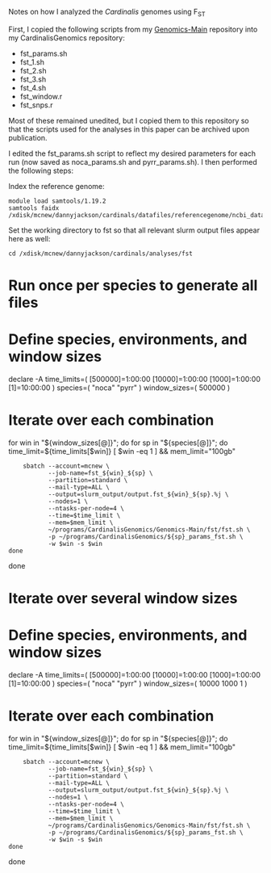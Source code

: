 Notes on how I analyzed the *Cardinalis* genomes using F<sub>ST</sub>

First, I copied the following scripts from my [Genomics-Main](https://github.com/dannyjackson/Genomics-Main) repository into my CardinalisGenomics repository: 
 - fst_params.sh
 - fst_1.sh
 - fst_2.sh
 - fst_3.sh
 - fst_4.sh
 - fst_window.r
 - fst_snps.r

Most of these remained unedited, but I copied them to this repository so that the scripts used for the analyses in this paper can be archived upon publication.

I edited the fst_params.sh script to reflect my desired parameters for each run (now saved as noca_params.sh and pyrr_params.sh). I then performed the following steps:

Index the reference genome:
```
module load samtools/1.19.2
samtools faidx /xdisk/mcnew/dannyjackson/cardinals/datafiles/referencegenome/ncbi_dataset/data/GCF_901933205.1/GCF_901933205.1_STF_HiC_genomic.fna
```


Set the working directory to fst so that all relevant slurm output files appear here as well:
```
cd /xdisk/mcnew/dannyjackson/cardinals/analyses/fst
```
# Run once per species to generate all files

# Define species, environments, and window sizes
declare -A time_limits=( [500000]=1:00:00 [10000]=1:00:00 [1000]=1:00:00 [1]=10:00:00 )
species=( "noca" "pyrr" )
window_sizes=( 500000 )

# Iterate over each combination
for win in "${window_sizes[@]}"; do
    for sp in "${species[@]}"; do
        time_limit=${time_limits[$win]}
        [ $win -eq 1 ] && mem_limit="100gb"

        sbatch --account=mcnew \
               --job-name=fst_${win}_${sp} \
               --partition=standard \
               --mail-type=ALL \
               --output=slurm_output/output.fst_${win}_${sp}.%j \
               --nodes=1 \
               --ntasks-per-node=4 \
               --time=$time_limit \
               --mem=$mem_limit \
               ~/programs/CardinalisGenomics/Genomics-Main/fst/fst.sh \
               -p ~/programs/CardinalisGenomics/${sp}_params_fst.sh \
               -w $win -s $win
    done
done





# Iterate over several window sizes

# Define species, environments, and window sizes
declare -A time_limits=( [500000]=1:00:00 [10000]=1:00:00 [1000]=1:00:00 [1]=10:00:00 )
species=( "noca" "pyrr" )
window_sizes=( 10000 1000 1 )

# Iterate over each combination
for win in "${window_sizes[@]}"; do
    for sp in "${species[@]}"; do
        time_limit=${time_limits[$win]}
        [ $win -eq 1 ] && mem_limit="100gb"

        sbatch --account=mcnew \
               --job-name=fst_${win}_${sp} \
               --partition=standard \
               --mail-type=ALL \
               --output=slurm_output/output.fst_${win}_${sp}.%j \
               --nodes=1 \
               --ntasks-per-node=4 \
               --time=$time_limit \
               --mem=$mem_limit \
               ~/programs/CardinalisGenomics/Genomics-Main/fst/fst.sh \
               -p ~/programs/CardinalisGenomics/${sp}_params_fst.sh \
               -w $win -s $win
    done
done



